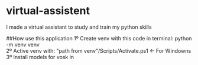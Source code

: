 # virtual-assistent
 I made a virtual assistant to study and train my python skills

##How use this application
    1º Create venv with this code in terminal: python -m venv venv
    <br/>
    2º Active venv with: "path from venv"/Scripts/Activate.ps1 <- For Windowns
    <br/>
    3º Install models for vosk in <a href="https://alphacephei.com/vosk/models" target="_blank">
